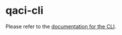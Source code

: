# qaci-cli

Please refer to the [documentation for the
CLI](http://appliedzkp.github.io/maci/cli.html).
